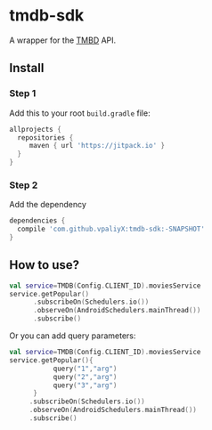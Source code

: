 # tmdb-sdk

A wrapper for the [TMBD](https://www.themoviedb.org/?_dc=1491949818) API. 

## Install ##

### Step 1 ###  

Add this to your root `build.gradle` file:

``` gradle
allprojects {
  repositories {
     maven { url 'https://jitpack.io' }
  }
}
```
### Step 2 ###

Add the dependency

``` gradle
dependencies {
  compile 'com.github.vpaliyX:tmdb-sdk:-SNAPSHOT'
}

```

## How to use? ##

```kotlin
val service=TMDB(Config.CLIENT_ID).moviesService
service.getPopular()
      .subscribeOn(Schedulers.io())
      .observeOn(AndroidSchedulers.mainThread())
      .subscribe()
 ```
 Or you can add query parameters:
 
 ```kotlin
val service=TMDB(Config.CLIENT_ID).moviesService
service.getPopular(){
            query("1","arg")
            query("2","arg")
            query("3","arg")
       }
      .subscribeOn(Schedulers.io())
      .observeOn(AndroidSchedulers.mainThread())
      .subscribe()
 ```
 
 

